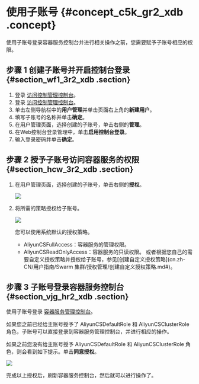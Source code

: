 # 使用子账号 {#concept_c5k_gr2_xdb .concept}

使用子账号登录容器服务控制台并进行相关操作之前，您需要赋予子账号相应的权限。

## 步骤 1 创建子账号并开启控制台登录 {#section_wf1_3r2_xdb .section}

1.  登录 [访问控制管理控制台](https://ram.console.aliyun.com/#/overview)。
2.  登录 [访问控制管理控制台](https://partners-intl.console.aliyun.com/#/ros)。
3.  单击左侧导航栏中的**用户管理**并单击页面右上角的**新建用户**。
4.  填写子账号的名称并单击**确定**。
5.  在用户管理页面，选择创建的子账号，单击右侧的**管理**。
6.  在Web控制台登录管理中，单击**启用控制台登录**。
7.  输入登录密码并单击**确定**。

## 步骤 2 授予子账号访问容器服务的权限 {#section_hcw_3r2_xdb .section}

1.  在用户管理页面，选择创建的子账号，单击右侧的**授权**。

    ![](http://static-aliyun-doc.oss-cn-hangzhou.aliyuncs.com/assets/img/6984/4739_zh-CN.png)

2.  将所需的策略授权给子账号。

    ![](http://static-aliyun-doc.oss-cn-hangzhou.aliyuncs.com/assets/img/6984/4740_zh-CN.png)

    您可以使用系统默认的授权策略。

    -   AliyunCSFullAccess：容器服务的管理权限。
    -   AliyunCSReadOnlyAccess：容器服务的只读权限。
    或者根据您自己的需要自定义授权策略并授权给子账号，参见[创建自定义授权策略](cn.zh-CN/用户指南/Swarm 集群/授权管理/创建自定义授权策略.md#)。


## 步骤 3 子账号登录容器服务控制台 {#section_vjg_hr2_xdb .section}

使用子账号登录 [容器服务管理控制台](https://cs.console.aliyun.com/#/overview/all)。

如果您之前已经给主账号授予了 AliyunCSDefaultRole 和 AliyunCSClusterRole 角色，子账号可以直接登录到容器服务管理控制台，并进行相应的操作。

如果之前您没有给主账号授予 AliyunCSDefaultRole 和 AliyunCSClusterRole 角色，则会看到如下提示。单击**同意授权**。

![](http://static-aliyun-doc.oss-cn-hangzhou.aliyuncs.com/assets/img/6984/4741_zh-CN.png)

完成以上授权后，刷新容器服务控制台，然后就可以进行操作了。

